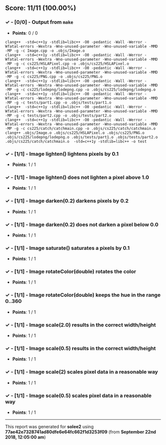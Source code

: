 


## Score: 11/11 (100.00%)


### ✓ - [0/0] - Output from `make`

- **Points**: 0 / 0


```
clang++  -std=c++1y -stdlib=libc++ -O0 -pedantic -Wall -Werror -Wfatal-errors -Wextra -Wno-unused-parameter -Wno-unused-variable -MMD -MP -g -c Image.cpp -o .objs/Image.o
clang++  -std=c++1y -stdlib=libc++ -O0 -pedantic -Wall -Werror -Wfatal-errors -Wextra -Wno-unused-parameter -Wno-unused-variable -MMD -MP -g -c cs225/HSLAPixel.cpp -o .objs/cs225/HSLAPixel.o
clang++  -std=c++1y -stdlib=libc++ -O0 -pedantic -Wall -Werror -Wfatal-errors -Wextra -Wno-unused-parameter -Wno-unused-variable -MMD -MP -g -c cs225/PNG.cpp -o .objs/cs225/PNG.o
clang++  -std=c++1y -stdlib=libc++ -O0 -pedantic -Wall -Werror -Wfatal-errors -Wextra -Wno-unused-parameter -Wno-unused-variable -MMD -MP -g -c cs225/lodepng/lodepng.cpp -o .objs/cs225/lodepng/lodepng.o
clang++  -std=c++1y -stdlib=libc++ -O0 -pedantic -Wall -Werror -Wfatal-errors -Wextra -Wno-unused-parameter -Wno-unused-variable -MMD -MP -g -c tests/part1.cpp -o .objs/tests/part1.o
clang++  -std=c++1y -stdlib=libc++ -O0 -pedantic -Wall -Werror -Wfatal-errors -Wextra -Wno-unused-parameter -Wno-unused-variable -MMD -MP -g -c tests/part2.cpp -o .objs/tests/part2.o
clang++  -std=c++1y -stdlib=libc++ -O0 -pedantic -Wall -Werror -Wfatal-errors -Wextra -Wno-unused-parameter -Wno-unused-variable -MMD -MP -g -c cs225/catch/catchmain.cpp -o .objs/cs225/catch/catchmain.o
clang++ .objs/Image.o .objs/cs225/HSLAPixel.o .objs/cs225/PNG.o .objs/cs225/lodepng/lodepng.o .objs/tests/part1.o .objs/tests/part2.o .objs/cs225/catch/catchmain.o  -std=c++1y -stdlib=libc++ -o test

```


### ✓ - [1/1] - Image lighten() lightens pixels by 0.1

- **Points**: 1 / 1





### ✓ - [1/1] - Image lighten() does not lighten a pixel above 1.0

- **Points**: 1 / 1





### ✓ - [1/1] - Image darken(0.2) darkens pixels by 0.2

- **Points**: 1 / 1





### ✓ - [1/1] - Image darken(0.2) does not darken a pixel below 0.0

- **Points**: 1 / 1





### ✓ - [1/1] - Image saturate() saturates a pixels by 0.1

- **Points**: 1 / 1





### ✓ - [1/1] - Image rotateColor(double) rotates the color

- **Points**: 1 / 1





### ✓ - [1/1] - Image rotateColor(double) keeps the hue in the range 0..360

- **Points**: 1 / 1





### ✓ - [1/1] - Image scale(2.0) results in the correct width/height

- **Points**: 1 / 1





### ✓ - [1/1] - Image scale(0.5) results in the correct width/height

- **Points**: 1 / 1





### ✓ - [1/1] - Image scale(2) scales pixel data in a reasonable way

- **Points**: 1 / 1





### ✓ - [1/1] - Image scale(0.5) scales pixel data in a reasonable way

- **Points**: 1 / 1





---

This report was generated for **solee2** using **77ae42e7328741ad80dfe6e64fc662f1d3253f09** (from **September 22nd 2018, 12:05:00 am**)
